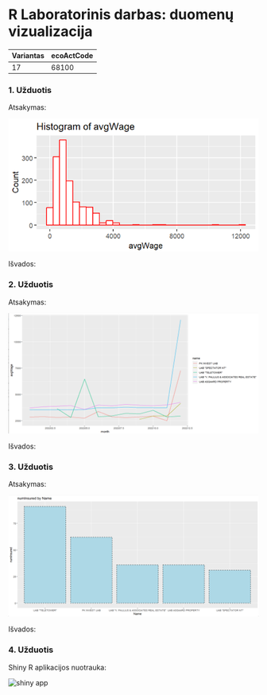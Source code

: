 # R Laboratorinis darbas: duomenų vizualizacija

| Variantas | ecoActCode |
|------------- | ------------- |
|17   | 68100 |


### 1. Užduotis

Atsakymas:

![histograma](img/1.png)

Išvados:

### 2. Užduotis

Atsakymas:

![atlyginimai](img/2.png)

Išvados:


### 3. Užduotis

Atsakymas:

![apdraustieji](img/3.png)

Išvados:


### 4. Užduotis

Shiny R aplikacijos nuotrauka:

![shiny app](img/shiny_aplikacija.png)
